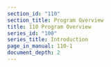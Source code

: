 ```yaml
---
section_id: "110"
section_title: Program Overview
title: 110 Program Overview
series_id: "100"
series_title: Introduction
page_in_manual: 110-1
document_depth: 2
---
```

